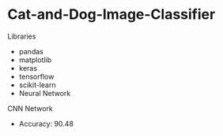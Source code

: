 # Cat-and-Dog-Image-Classifier

Libraries

* pandas
* matplotlib
* keras
* tensorflow
* scikit-learn
* Neural Network


CNN Network

* Accuracy: 90.48
